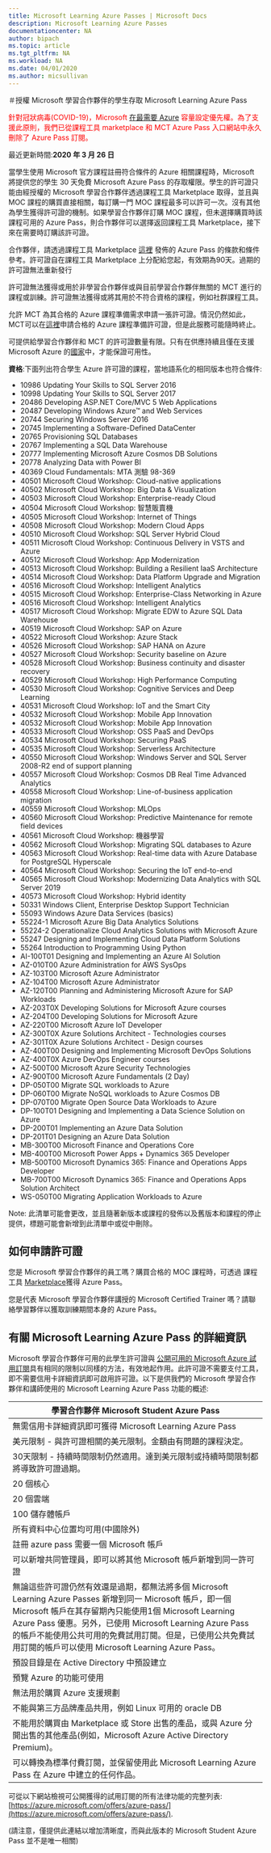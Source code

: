 ```yaml
---
title: Microsoft Learning Azure Passes | Microsoft Docs
description: Microsoft Learning Azure Passes
documentationcenter: NA
author: bipach
ms.topic: article
ms.tgt_pltfrm: NA
ms.workload: NA
ms.date: 04/01/2020
ms.author: micsullivan
---
```


＃授權 Microsoft 學習合作夥伴的學生存取 Microsoft Learning Azure Pass

<div style='color&#58; red;'><font color="red">針對冠狀病毒(COVID-19)，Microsoft <a href="https://azure.microsoft.com/blog/">在最需要 Azure</a> 容量設定優先權。為了支援此原則，我們已從課程工具 marketplace 和 MCT Azure Pass 入口網站中永久刪除了 Azure Pass 訂閱。</font></div>

最近更新時間:**2020 年 3 月 26 日**

當學生使用 Microsoft 官方課程註冊符合條件的 Azure 相關課程時，Microsoft 將提供您的學生 30 天免費 Microsoft Azure Pass 的存取權限。學生的許可證只能由經授權的 Microsoft 學習合作夥伴透過課程工具 Marketplace 取得，並且與 MOC 課程的購買直接相關，每訂購一門 MOC 課程最多可以許可一次。沒有其他為學生獲得許可證的機制。如果學習合作夥伴訂購 MOC 課程，但未選擇購買時該課程可用的 Azure Pass，則合作夥伴可以選擇返回課程工具 Marketplace，接下來在需要時訂購該許可證。

合作夥伴，請透過課程工具 Marketplace  [這裡](https://shop.courseware-marketplace.com/shop/en-GB/Content/TermsAndConditions) 發佈的 Azure Pass 的條款和條件 參考。許可證自在課程工具 Marketplace 上分配給您起，有效期為90天。過期的許可證無法重新發行

許可證無法獲得或用於非學習合作夥伴或與目前學習合作夥伴無關的 MCT 進行的課程或訓練。許可證無法獲得或將其用於不符合資格的課程，例如社群課程工具。

允許 MCT 為其合格的 Azure 課程準備需求申請一張許可證。情況仍然如此，MCT可以在[這裡](https://vouchers.cloudapp.net/AzurePass/)申請合格的 Azure 課程準備許可證，但是此服務可能隨時終止。

可提供給學習合作夥伴和 MCT 的許可證數量有限。只有在供應持續且僅在支援 Microsoft Azure 的[國家](https://www.windowsazure.com/pricing/faq/)中，才能保證可用性。

**資格**:下面列出符合學生 Azure 許可證的課程，當地語系化的相同版本也符合條件:

- 10986 Updating Your Skills to SQL Server 2016
- 10998 Updating Your Skills to SQL Server 2017
- 20486 Developing ASP.NET Core/MVC 5 Web Applications
- 20487 Developing Windows Azure&trade; and Web Services
- 20744 Securing Windows Server 2016
- 20745 Implementing a Software-Defined DataCenter
- 20765 Provisioning SQL Databases
- 20767 Implementing a SQL Data Warehouse
- 20777 Implementing Microsoft Azure Cosmos DB Solutions
- 20778 Analyzing Data with Power BI
- 40369 Cloud Fundamentals: MTA 測驗 98-369
- 40501 Microsoft Cloud Workshop: Cloud-native applications
- 40502 Microsoft Cloud Workshop: Big Data & Visualization
- 40503 Microsoft Cloud Workshop: Enterprise-ready Cloud
- 40504 Microsoft Cloud Workshop: 智慧販賣機
- 40505 Microsoft Cloud Workshop: Internet of Things
- 40508 Microsoft Cloud Workshop: Modern Cloud Apps
- 40510 Microsoft Cloud Workshop: SQL Server Hybrid Cloud
- 40511 Microsoft Cloud Workshop: Continuous Delivery in VSTS and Azure
- 40512 Microsoft Cloud Workshop: App Modernization
- 40513 Microsoft Cloud Workshop: Building a Resilient IaaS Architecture
- 40514 Microsoft Cloud Workshop: Data Platform Upgrade and Migration
- 40516 Microsoft Cloud Workshop: Intelligent Analytics
- 40515 Microsoft Cloud Workshop: Enterprise-Class Networking in Azure
- 40516 Microsoft Cloud Workshop: Intelligent Analytics
- 40517 Microsoft Cloud Workshop: Migrate EDW to Azure SQL Data Warehouse
- 40519 Microsoft Cloud Workshop: SAP on Azure
- 40522 Microsoft Cloud Workshop: Azure Stack
- 40526 Microsoft Cloud Workshop: SAP HANA on Azure
- 40527 Microsoft Cloud Workshop: Security baseline on Azure
- 40528 Microsoft Cloud Workshop: Business continuity and disaster recovery
- 40529 Microsoft Cloud Workshop: High Performance Computing
- 40530 Microsoft Cloud Workshop: Cognitive Services and Deep Learning
- 40531 Microsoft Cloud Workshop: IoT and the Smart City
- 40532 Microsoft Cloud Workshop: Mobile App Innovation
- 40532 Microsoft Cloud Workshop: Mobile App Innovation
- 40533 Microsoft Cloud Workshop: OSS PaaS and DevOps
- 40534 Microsoft Cloud Workshop: Securing PaaS
- 40535 Microsoft Cloud Workshop: Serverless Architecture
- 40550 Microsoft Cloud Workshop: Windows Server and SQL Server 2008-R2 end of support planning
- 40557 Microsoft Cloud Workshop: Cosmos DB Real Time Advanced Analytics
- 40558 Microsoft Cloud Workshop: Line-of-business application migration
- 40559 Microsoft Cloud Workshop: MLOps
- 40560 Microsoft Cloud Workshop: Predictive Maintenance for remote field devices
- 40561 Microsoft Cloud Workshop: 機器學習
- 40562 Microsoft Cloud Workshop: Migrating SQL databases to Azure
- 40563 Microsoft Cloud Workshop: Real-time data with Azure Database for PostgreSQL Hyperscale
- 40564 Microsoft Cloud Workshop: Securing the IoT end-to-end
- 40565 Microsoft Cloud Workshop: Modernizing Data Analytics with SQL Server 2019
- 40573 Microsoft Cloud Workshop: Hybrid identity
- 50331 Windows Client, Enterprise Desktop Support Technician
- 55093 Windows Azure Data Services (basics)
- 55224-1 Microsoft Azure Big Data Analytics Solutions
- 55224-2 Operationalize Cloud Analytics Solutions with Microsoft Azure
- 55247 Designing and Implementing Cloud Data Platform Solutions
- 55264 Introduction to Programming Using Python
- AI-100T01 Designing and Implementing an Azure AI Solution
- AZ-010T00 Azure Administration for AWS SysOps
- AZ-103T00 Microsoft Azure Administrator
- AZ-104T00 Microsoft Azure Administrator
- AZ-120T00 Planning and Administering Microsoft Azure for SAP Workloads
- AZ-203T0X Developing Solutions for Microsoft Azure courses
- AZ-204T00 Developing Solutions for Microsoft Azure
- AZ-220T00 Microsoft Azure IoT Developer
- AZ-300T0X Azure Solutions Architect - Technologies courses
- AZ-301T0X Azure Solutions Architect - Design courses
- AZ-400T00 Designing and Implementing Microsoft DevOps Solutions
- AZ-400T0X Azure DevOps Engineer courses
- AZ-500T00 Microsoft Azure Security Technologies
- AZ-900T00 Microsoft Azure Fundamentals (2 Day)
- DP-050T00 Migrate SQL workloads to Azure
- DP-060T00 Migrate NoSQL workloads to Azure Cosmos DB
- DP-070T00 Migrate Open Source Data Workloads to Azure
- DP-100T01 Designing and Implementing a Data Science Solution on Azure
- DP-200T01 Implementing an Azure Data Solution
- DP-201T01 Designing an Azure Data Solution
- MB-300T00 Microsoft Finance and Operations Core
- MB-400T00 Microsoft Power Apps + Dynamics 365 Developer
- MB-500T00 Microsoft Dynamics 365: Finance and Operations Apps Developer
- MB-700T00 Microsoft Dynamics 365: Finance and Operations Apps Solution Architect
- WS-050T00 Migrating Application Workloads to Azure

Note: 此清單可能會更改，並且隨著新版本或課程的發佈以及舊版本和課程的停止提供，標題可能會新增到此清單中或從中刪除。

## 如何申請許可證

您是 Microsoft 學習合作夥伴的員工嗎？購買合格的 MOC 課程時，可透過 課程工具 [Marketplace](https://shop.courseware-marketplace.com/)獲得 Azure Pass。

您是代表 Microsoft 學習合作夥伴講授的  Microsoft Certified Trainer 嗎？請聯絡學習夥伴以獲取訓練期間本身的 Azure Pass。

## 有關 Microsoft Learning Azure Pass 的詳細資訊

Microsoft 學習合作夥伴可用的此學生許可證與 [公開可用的 Microsoft Azure 試用訂閱](https://azure.microsoft.com/pricing/free-trial/)具有相同的限制以同樣的方法，有效地起作用。此許可證不需要支付工具，即不需要信用卡詳細資訊即可啟用許可證。以下是供我們的 Microsoft 學習合作夥伴和講師使用的 Microsoft Learning Azure Pass 功能的概述:

| 學習合作夥伴 Microsoft Student Azure Pass |
| --- |
| 無需信用卡詳細資訊即可獲得 Microsoft Learning Azure Pass |
| 美元限制 - 與許可證相關的美元限制。金額由有問題的課程決定。|
| 30天限制 - 持續時間限制仍然適用。達到美元限制或持續時間限制都將導致許可證過期。|
| 20 個核心 |
| 20 個雲端 |
| 100 儲存體帳戶 |
| 所有資料中心位置均可用(中國除外)|
| 註冊 azure pass 需要一個 Microsoft 帳戶 |
| 可以新增共同管理員，即可以將其他 Microsoft 帳戶新增到同一許可證|
| 無論這些許可證仍然有效還是過期，都無法將多個 Microsoft Learning Azure Passes 新增到同一 Microsoft 帳戶，即一個 Microsoft 帳戶在其存留期內只能使用1個 Microsoft Learning Azure Pass 優惠。另外，已使用 Microsoft Learning Azure Pass 的帳戶不能使用公共可用的免費試用訂閱。但是，已使用公共免費試用訂閱的帳戶可以使用 Microsoft Learning Azure Pass。|
| 預設目錄是在 Active Directory 中預設建立 |
| 預覽 Azure 的功能可使用 |
| 無法用於購買 Azure 支援規劃 |
| 不能與第三方品牌產品共用，例如 Linux 可用的 oracle DB |
| 不能用於購買由 Marketplace 或 Store 出售的產品，或與 Azure 分開出售的其他產品(例如，Microsoft Azure Active Directory Premium)。|
| 可以轉換為標準付費訂閱，並保留使用此 Microsoft Learning Azure Pass 在 Azure 中建立的任何作品。|

可從以下網站檢視可公開獲得的試用訂閱的所有法律功能的完整列表:[https://azure.microsoft.com/offers/azure-pass/](https://azure.microsoft.com/offers/azure-pass/).

(請注意，僅提供此連結以增加清晰度，而與此版本的 Microsoft Student Azure Pass 並不是唯一相關)

